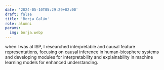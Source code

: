 ```yaml
---
date: '2024-05-10T05:29:29+02:00'
draft: false
title: 'Borja Galán'
role: alumni
params:
  img: borja.webp
---
```


when I was at ISP, I researched interpretable and causal feature representations, focusing on causal inference in human-biosphere systems and developing modules for interpretability and explainability in machine learning models for enhanced understanding.